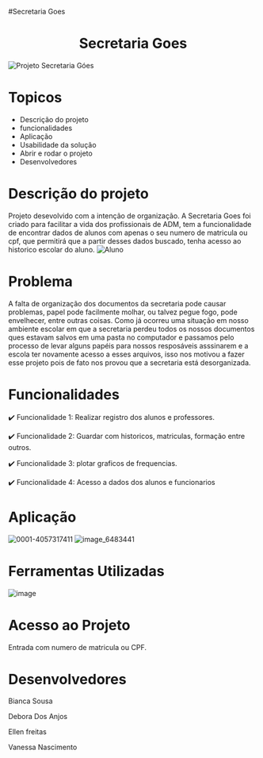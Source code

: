 #Secretaria Goes
<h1 align="center">Secretaria Goes</h1>

![Projeto Secretaria Góes](https://user-images.githubusercontent.com/130758955/236444072-765d5086-5698-4bb4-9963-03e26e5e7e3f.png)

# Topicos
* Descrição do projeto
* funcionalidades
* Aplicação
* Usabilidade da solução
* Abrir e rodar o projeto
* Desenvolvedores

# Descrição do projeto
Projeto desevolvido com a intenção de organização. A Secretaria Goes foi criado para facilitar a vida dos profissionais de ADM, tem a funcionalidade de encontrar dados de alunos com apenas o seu numero de matricula ou cpf, que  permitirá que a partir desses dados buscado, tenha acesso ao historico escolar do aluno.
![Aluno](https://user-images.githubusercontent.com/130758955/236454340-343cf504-2489-48cf-a7d1-0c454fabb3de.png)


# Problema
A falta de organização dos documentos da secretaria pode causar problemas, papel pode facilmente molhar, ou talvez pegue fogo, pode envelhecer, entre outras coisas. Como já ocorreu uma situação em nosso ambiente escolar em que a secretaria perdeu todos os nossos documentos ques estavam salvos em uma pasta no computador e passamos pelo processo de levar alguns papéis para nossos resposáveis asssinarem e a escola ter novamente acesso a esses arquivos, isso nos motivou a fazer esse projeto pois de fato nos provou que a secretaria está desorganizada. 

# Funcionalidades 
:heavy_check_mark: Funcionalidade 1: Realizar registro dos alunos e professores.

:heavy_check_mark: Funcionalidade 2: Guardar com historicos, matriculas, formação entre outros.

:heavy_check_mark: Funcionalidade 3: plotar graficos de frequencias.

:heavy_check_mark: Funcionalidade 4: Acesso a dados dos alunos e funcionarios

# Aplicação
![0001-4057317411](https://user-images.githubusercontent.com/130758955/236454569-8f704de8-8c40-474f-a12a-f7edd1626d6f.png) 
![image_6483441](https://github.com/nascvanessa/Goes/assets/130758955/ecd951c4-b36e-4154-937e-febd87cd558c)


# Ferramentas Utilizadas
![image](https://github.com/nascvanessa/Goes/assets/130758955/b4d90645-14e0-414a-a72b-0fdc4aef4f2c)


# Acesso ao Projeto
Entrada com numero de matricula ou CPF.

# Desenvolvedores 

Bianca Sousa

Debora Dos Anjos

Ellen freitas

Vanessa Nascimento
